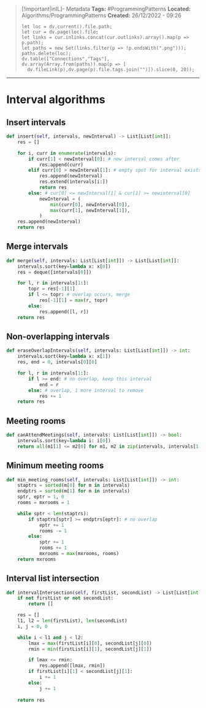> [!important|inIL]- Metadata
> **Tags:** #ProgrammingPatterns 
> **Located:** Algorithms/ProgrammingPatterns
> **Created:** 26/12/2022 - 09:26
> ```dataviewjs
>let loc = dv.current().file.path;
>let cur = dv.page(loc).file;
>let links = cur.inlinks.concat(cur.outlinks).array().map(p => p.path);
>let paths = new Set(links.filter(p => !p.endsWith(".png")));
>paths.delete(loc);
>dv.table(["Connections","Tags"], dv.array(Array.from(paths)).map(p => [
>   dv.fileLink(p),dv.page(p).file.tags.join("")]).slice(0, 20));
> ```

___
# Interval algorithms

## Insert intervals
```python
def insert(self, intervals, newInterval) -> List[List[int]]:
    res = []

    for i, curr in enumerate(intervals):
        if curr[1] < newInterval[0]: # new interval comes after
            res.append(curr)
        elif curr[0] > newInterval[1]: # empty spot for interval exists
            res.append(newInterval)
            res.extend(intervals[i:])
            return res
        else: # cur[0] <= newInterval[1] & cur[1] >= newinterval[0]
            newInterval = (
                min(curr[0], newInterval[0]),
                max(curr[1], newInterval[1]),
            )
    res.append(newInterval)
    return res
```
## Merge intervals
```python
def merge(self, intervals: List[List[int]]) -> List[List[int]]:
    intervals.sort(key=lambda x: x[0])
    res = deque([intervals[0]])

    for l, r in intervals[1:]:
        topr = res[-1][1]
        if l <= topr: # overlap occurs, merge
            res[-1][1] = max(r, topr)
        else:
            res.append([l, r])
    return res
```

## Non-overlapping intervals

```python
def eraseOverlapIntervals(self, intervals: List[List[int]]) -> int:
    intervals.sort(key=lambda x: x[1])
    res, end = 0, intervals[0][0]

    for l, r in intervals[1:]:
        if l >= end: # no overlap, keep this interval
            end = r
        else: # overlap, 1 more interval to remove
            res += 1
    return res
```

## Meeting rooms
```python
def canAttendMeetings(self, intervals: List[List[int]]) -> bool:
    intervals.sort(key=lambda i: i[0])
    return all(m1[1] <= m2[0] for m1, m2 in zip(intervals, intervals[1:]))
```

## Minimum meeting rooms
```python
def min_meeting_rooms(self, intervals: List[List[int]]) -> int:
    staptrs = sorted(m[0] for m in intervals)
    endptrs = sorted(m[1] for m in intervals)
    sptr, eptr = 1, 0
    rooms = mxrooms = 1

    while sptr < len(staptrs):
        if staptrs[sptr] >= endptrs[eptr]: # no overlap
            eptr += 1
            rooms -= 1
        else:
            sptr += 1
            rooms += 1
            mxrooms = max(mxrooms, rooms)
    return mxrooms
```

## Interval list intersection
```python
def intervalIntersection(self, firstList, secondList) -> List[List[int]]:
    if not firstList or not secondList:
        return []

    res = []
    l1, l2 = len(firstList), len(secondList)
    i, j = 0, 0

    while i < l1 and j < l2:
        lmax = max(firstList[i][0], secondList[j][0])
        rmin = min(firstList[i][1], secondList[j][1])

        if lmax <= rmin:
            res.append([lmax, rmin])
        if firstList[i][1] < secondList[j][1]:
            i += 1
        else:
            j += 1
            
    return res
```
